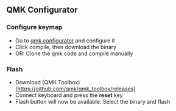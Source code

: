 ## QMK Configurator


### Configure keymap

* Go to [qmk configurator](https://config.qmk.fm/#/planck/rev6/LAYOUT_ortho_4x12) and configure it
* Click compile, then download the binary
* OR: Clone the qmk code and compile manually

### Flash

* Download (QMK Toolbox)[https://github.com/qmk/qmk_toolbox/releases]
* Connect keyboard and press the **reset** key
* Flash button will now be available. Select the binary and flash
